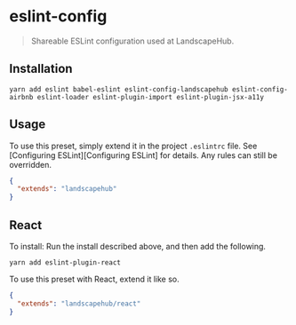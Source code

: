 # eslint-config

> Shareable ESLint configuration used at LandscapeHub.


## Installation

```
yarn add eslint babel-eslint eslint-config-landscapehub eslint-config-airbnb eslint-loader eslint-plugin-import eslint-plugin-jsx-a11y
```


## Usage

To use this preset, simply extend it in the project `.eslintrc` file. See [Configuring ESLint][Configuring ESLint] for details. Any rules can still be overridden.


```json
{
  "extends": "landscapehub"
}
```

## React

To install: Run the install described above, and then add the following.

```
yarn add eslint-plugin-react
```


To use this preset with React, extend it like so.

```json
{
  "extends": "landscapehub/react"
}
```
